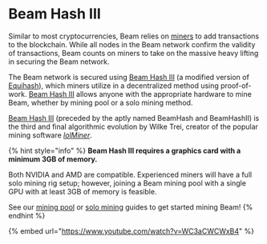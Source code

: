 # Beam Hash III

Similar to most cryptocurrencies, Beam relies on [miners](https://beam.mw/beampedia-item/mining) to add transactions to the blockchain. While all nodes in the Beam network confirm the validity of transactions, Beam counts on miners to take on the massive heavy lifting in securing the Beam network.‌

The Beam network is secured using [Beam Hash III](https://docs.beam.mw/beamHash\_III\_spec.pdf) (a modified version of [Equihash](https://beam.mw/beampedia-item/equihash)), which miners utilize in a decentralized method using proof-of-work. [Beam Hash III](https://docs.beam.mw/beamHash\_III\_spec.pdf) allows anyone with the appropriate hardware to mine Beam, whether by mining pool or a solo mining method.

[Beam Hash III](https://docs.beam.mw/beamHash\_III\_spec.pdf) (preceded by the aptly named BeamHash and BeamHashII) is the third and final algorithmic evolution by Wilke Trei, creator of the popular mining software [_lolMiner_](https://github.com/Lolliedieb/lolMiner-releases).

{% hint style="info" %}
**Beam Hash III requires a graphics card with a minimum 3GB of memory.**

Both NVIDIA and AMD are compatible. Experienced miners will have a full solo mining rig setup; however, joining a Beam mining pool with a single GPU with at least 3GB of memory is feasible.

See our [mining pool](pool-mining-beam.md) or [solo mining](solo-mining-beam.md) guides to get started mining Beam!
{% endhint %}

{% embed url="https://www.youtube.com/watch?v=WC3aCWCWxB4" %}
